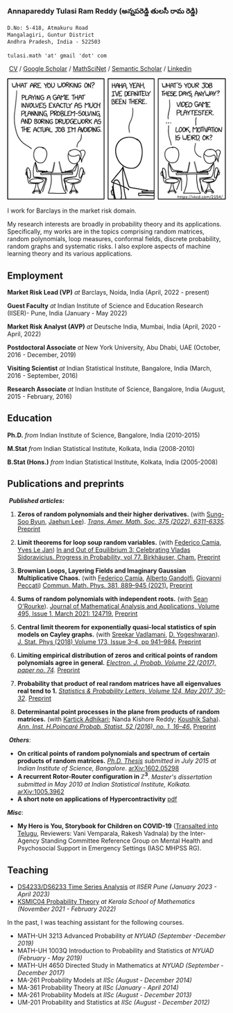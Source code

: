   
  <meta name="google-site-verification" content="XF4iQxFwQJpEJ0squr-5fYpfg33quOLuxM6ART_Wf0Y" />
  
  
### Annapareddy Tulasi Ram Reddy (అన్నపరెడ్డి తులసీ రామ రెడ్డి)
    D.No: 5-418, Atmakuru Road
    Mangalagiri, Guntur District
    Andhra Pradesh, India - 522503

    tulasi.math 'at' gmail 'dot' com


​    [CV](https://www.google.com/url?q=https%3A%2F%2Fwww.dropbox.com%2Fs%2F1q9w97twvrhotrn%2FTulasi_cv.pdf%3Fdl%3D0&sa=D&sntz=1&usg=AFQjCNEjyodjUncQ2pItMG-pcNWJHHD2mw)     /   [Google Scholar](https://scholar.google.com/citations?user=n7yu3-8AAAAJ&hl=en) /  [MathSciNet](https://www.google.com/url?q=https%3A%2F%2Fmathscinet.ams.org%2Fmathscinet%2FMRAuthorID%2F1144801&sa=D&sntz=1&usg=AFQjCNG0LKjNsO49t2IxU8-UP5NvFDdDKA) / [Semantic Scholar](https://www.semanticscholar.org/author/Tulasi-Ram-Reddy/102282231) / [Linkedin](https://www.linkedin.com/in/tulasiramreddy/)



[![Motivation](https://raw.githubusercontent.com/tulasiramreddy/tulasiramreddy.github.io/master/motivation.png)](https://xkcd.com/2154/ "What's even worse is, a month ago they transferred me to work on the game I was already playing, and suddenly I found myself procrastinating by playing the one I'd been assigned before. It's possible they're onto me and this is all part of the plan.")


I work for Barclays  in the market risk domain.

My research interests are broadly in probability theory and its applications. Specifically, my works are in the topics comprising random matrices, random polynomials, loop measures, conformal fields, discrete probability, random graphs and systematic risks. I also explore aspects of machine learning theory and its various applications.


## Employment
**Market Risk Lead (VP)** *at* Barclays, Noida, India (April, 2022 - present)

**Guest Faculty** *at* Indian Institute of Science and Education Research (IISER)- Pune, India (January - May 2022)

**Market Risk Analyst (AVP)** *at* Deutsche India, Mumbai, India (April, 2020 - April, 2022)

**Postdoctoral Associate** *at* New York University, Abu Dhabi, UAE  (October, 2016 - December, 2019)

**Visiting Scientist** *at* Indian Statistical Institute, Bangalore, India (March, 2016 - September, 2016) 

**Research Associate** *at* Indian Institute of Science, Bangalore, India (August, 2015 - February, 2016)

## Education

**Ph.D.** *from* Indian Institute of Science, Bangalore, India (2010-2015)

**M.Stat** *from* Indian Statistical Institute, Kolkata, India (2008-2010)

**B.Stat (Hons.)** *from* Indian Statistical Institute, Kolkata, India (2005-2008)


## Publications and preprints


​        ***Published articles:***


1. **Zeros of random polynomials and their higher derivatives.** (with [Sung-Soo Byun](https://sites.google.com/view/sungsoobyun), [Jaehun Lee](https://scholar.google.com/citations?user=0GYBWZIAAAAJ&hl=en)).  *[Trans. Amer. Math. Soc. 375 (2022), 6311-6335](https://www.ams.org/journals/tran/2022-375-09/S0002-9947-2022-08674-8/home.html).* [Preprint](https://www.google.com/url?q=https%3A%2F%2Farxiv.org%2Fabs%2F1801.08974&sa=D&sntz=1&usg=AFQjCNF-j1ShNbl3AhQmkTz94go02ZQeww) 


2. **Limit theorems for loop soup random variables.**  (with [Federico Camia](https://www.google.com/url?q=https%3A%2F%2Fnyuad.nyu.edu%2Fen%2Facademics%2Fdivisions%2Fscience%2Ffaculty%2Ffederico-camia.html&sa=D&sntz=1&usg=AFQjCNGdLM53KwUnDPq5L63yI6JWUP9cVw), [Yves Le Jan](https://www.google.com/url?q=https%3A%2F%2Fwww.imo.universite-paris-saclay.fr%2F~lejan%2F&sa=D&sntz=1&usg=AFQjCNEKXqM8-SZgjPIs1tkWe365hj8Uag))  [In and Out of Equilibrium 3: Celebrating Vladas Sidoravicius. Progress in Probability, vol 77. Birkhäuser, Cham.](https://link.springer.com/chapter/10.1007/978-3-030-60754-8_11) [Preprint](https://www.google.com/url?q=https%3A%2F%2Farxiv.org%2Fabs%2F2002.00347&sa=D&sntz=1&usg=AFQjCNFMB5ibIdUZ2gOcDSPguqrxnqSBlA) 

3. **Brownian Loops, Layering Fields and Imaginary Gaussian Multiplicative Chaos.** (with [Federico Camia](https://www.google.com/url?q=https%3A%2F%2Fnyuad.nyu.edu%2Fen%2Facademics%2Fdivisions%2Fscience%2Ffaculty%2Ffederico-camia.html&sa=D&sntz=1&usg=AFQjCNGdLM53KwUnDPq5L63yI6JWUP9cVw), [Alberto Gandolfi](https://www.google.com/url?q=https%3A%2F%2Fnyuad.nyu.edu%2Fen%2Facademics%2Fdivisions%2Fscience%2Ffaculty%2Falberto-gandolfi.html&sa=D&sntz=1&usg=AFQjCNE4rEdkLB8q6DMxDuRFIay6-wr6jg), [Giovanni Peccati](https://www.google.com/url?q=https%3A%2F%2Fsites.google.com%2Fsite%2Fgiovannipeccati%2FHome&sa=D&sntz=1&usg=AFQjCNHHYw1r7qg8zvecgJB4NczU8_EA7g)) [Commun. Math. Phys. 381, 889–945 (2021).](https://link.springer.com/article/10.1007/s00220-020-03932-9) [Preprint](http://www.arxiv.org/abs/1908.05881)


4. **Sums of random polynomials with independent roots.** (with [Sean O'Rourke](https://www.google.com/url?q=https%3A%2F%2Fmath.colorado.edu%2F~seor3821%2F&sa=D&sntz=1&usg=AFQjCNEoIZdaxCs2wKt0ZG1Aovg0-5in4w)).  [Journal of Mathematical Analysis and Applications, Volume 495, Issue 1, March 2021: 124719.](http://www.sciencedirect.com/science/article/pii/S0022247X20308829) [Preprint](https://www.google.com/url?q=https%3A%2F%2Farxiv.org%2Fabs%2F1909.07939&sa=D&sntz=1&usg=AFQjCNExObPnzIP2Kop-2Syph-XSMKUKDQ)


5. **Central limit theorem for exponentially quasi-local statistics of spin models on Cayley graphs.**  (with [Sreekar Vadlamani](http://www.google.com/url?q=http%3A%2F%2Fmath.tifrbng.res.in%2F~sreekar%2FSite%2FHome.html&sa=D&sntz=1&usg=AFQjCNEJ3nsCsyE6QF5kUl_YTxt4W5qGag), [D. Yogeshwaran](https://www.google.com/url?q=https%3A%2F%2Fsites.google.com%2Fsite%2Fyogeshwaranacademics%2Fhome%3Fauthuser%3D0&sa=D&sntz=1&usg=AFQjCNG-1MZ6p2vSPQJXgNHs8H1cQdGV1g)).  [J. Stat. Phys (2018) Volume 173, Issue 3–4, pp 941–984.](https://www.google.com/url?q=https%3A%2F%2Flink.springer.com%2Farticle%2F10.1007%2Fs10955-018-2026-9&sa=D&sntz=1&usg=AFQjCNFXORnQMJuxpmmVj1Fq68NHJf4N9A)  [Preprint](http://www.google.com/url?q=http%3A%2F%2Fwww.arxiv.org%2Fabs%2F1709.10424&sa=D&sntz=1&usg=AFQjCNE5W4muyc1HnCEhKPl6UwWx04DY5w)


6. **Limiting empirical distribution of zeros and critical points of random polynomials agree in general.**   [*Electron. J. Probab. Volume 22 (2017), paper no. 74*](https://www.google.com/url?q=https%3A%2F%2Fprojecteuclid.org%2Feuclid.ejp%2F1505268105&sa=D&sntz=1&usg=AFQjCNHbzK-GMHDnYH1zmStd_E4EMZU_Fw)*.*  [Preprint](http://www.google.com/url?q=http%3A%2F%2Farxiv.org%2Fabs%2F1609.00675&sa=D&sntz=1&usg=AFQjCNFVYj26cd2n0PSJdCYvbBRFV0qPKA)


7. **Probability that product of real random matrices have all eigenvalues real tend to 1.**   [*Statistics & Probability Letters, Volume 124, May 2017, 30-32*](http://www.google.com/url?q=http%3A%2F%2Fwww.sciencedirect.com%2Fscience%2Farticle%2Fpii%2FS016771521730007X&sa=D&sntz=1&usg=AFQjCNG6XvPcrR1riAPcIRAa6ITOdCbvZg).  [Preprint](http://www.google.com/url?q=http%3A%2F%2Farxiv.org%2Fabs%2F1606.07581&sa=D&sntz=1&usg=AFQjCNEARqr6NAATHhQTy5iG7GP9A0fMyQ)


8. **Determinantal point processes in the plane from products of random matrices.**  (with [Kartick Adhikari](https://www.google.com/url?q=https%3A%2F%2Fsites.google.com%2Fsite%2Fkartickmath%2F&sa=D&sntz=1&usg=AFQjCNF5zfov3XP37_Rnae6QU5Dd1u_7RQ); Nanda Kishore Reddy; [Koushik Saha](https://www.google.com/url?q=https%3A%2F%2Fsites.google.com%2Fsite%2Fsahakou%2Fhome&sa=D&sntz=1&usg=AFQjCNHNKVh6atiqESnAlkQ3XtkMSV_YGg)).  [*Ann. Inst. H.Poincaré Probab. Statist. 52 (2016), no. 1, 16–46*.](http://www.google.com/url?q=http%3A%2F%2Fprojecteuclid.org%2Feuclid.aihp%2F1452089258&sa=D&sntz=1&usg=AFQjCNHr6kOgHjYB0fDMiiaIwqmtEui5EQ)   [Preprint](http://www.google.com/url?q=http%3A%2F%2Farxiv.org%2Fabs%2F1308.6817&sa=D&sntz=1&usg=AFQjCNEF_obWvk2gxsp9Np5d2zQNJJyaOA)

​        ***Others***:

- **On critical points of random polynomials and spectrum of certain products of random matrices.** [*Ph.D. Thesis*]( http://etd.iisc.ac.in/handle/2005/4001 ) *submitted in July 2015 at Indian Institute of Science, Bangalore*.  [arXiv:1602.05298](http://www.google.com/url?q=http%3A%2F%2Farxiv.org%2Fabs%2F1602.05298&sa=D&sntz=1&usg=AFQjCNEF7KG1i8z9DTwQwKRwUGyc44OIRw)
- **A recurrent Rotor-Router configuration in ℤ<sup>3</sup>**. *Master's dissertation submitted in May 2010 at Indian Statistical Institute, Kolkata.*  [arXiv:1005.3962](http://www.google.com/url?q=http%3A%2F%2Farxiv.org%2Fabs%2F1005.3962&sa=D&sntz=1&usg=AFQjCNEzRfCKeL1N9B8jbwuu4yFsW5NZEg)
- **A short note on applications of Hypercontractivity** [pdf](http://math.iisc.ac.in/~manju/GP/TRR.pdf)


 ***Misc***:
- **My Hero is You, Storybook for Children on COVID-19** ([Transalted into Telugu](https://interagencystandingcommittee.org/system/files/2020-06/My%20Hero%20is%20You%2C%20Storybook%20for%20Children%20on%20COVID-19%20%28Telegu%29.pdf), Reviewers: Vani Vemparala, Rakesh Vadnala)  by the Inter-Agency Standing Committee Reference Group on Mental Health and Psychosocial Support in Emergency Settings (IASC MHPSS RG). 


## Teaching
- [DS4233/DS6233 Time Series Analysis](https://tulasiramreddy.github.io/iiserp_time_series) *at IISER Pune (January 2023 - April 2023)*
- [KSMIC04 Probability Theory](https://tulasiramreddy.github.io/ksom_prob) *at Kerala School of Mathematics (November 2021 - February 2022)*


In the past, I was teaching assistant for the following courses.

- MATH-UH 3213 Advanced Probability *at  NYUAD (September -December 2019)*
- MATH-UH 1003Q Introduction to Probability and Statistics *at NYUAD (February - May 2019)*
- MATH-UH 4650 Directed Study in Mathematics at *NYUAD (September -December 2017)*
- MA-261 Probability Models at *IISc  (August - December 2014)*
- MA-361 Probability Theory at *IISc (January - April 2014)*
- MA-261 Probability Models at *IISc (August - December 2013)*
- UM-201 Probability and Statistics at *IISc (August - December 2012)*



